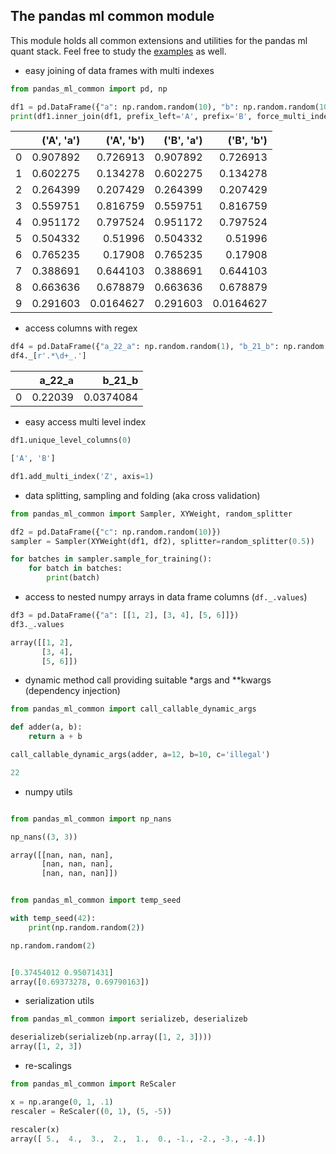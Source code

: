 ## The pandas ml common module

This module holds all common extensions and utilities for the pandas ml quant stack. 
Feel free to study the [examples][ghl1] as well.

* easy joining of data frames with multi indexes
```python
from pandas_ml_common import pd, np

df1 = pd.DataFrame({"a": np.random.random(10), "b": np.random.random(10)})
print(df1.inner_join(df1, prefix_left='A', prefix='B', force_multi_index=True).to_markdown())
```
|    |   ('A', 'a') |   ('A', 'b') |   ('B', 'a') |   ('B', 'b') |
|---:|-------------:|-------------:|-------------:|-------------:|
|  0 |     0.907892 |    0.726913  |     0.907892 |    0.726913  |
|  1 |     0.602275 |    0.134278  |     0.602275 |    0.134278  |
|  2 |     0.264399 |    0.207429  |     0.264399 |    0.207429  |
|  3 |     0.559751 |    0.816759  |     0.559751 |    0.816759  |
|  4 |     0.951172 |    0.797524  |     0.951172 |    0.797524  |
|  5 |     0.504332 |    0.51996   |     0.504332 |    0.51996   |
|  6 |     0.765235 |    0.17908   |     0.765235 |    0.17908   |
|  7 |     0.388691 |    0.644103  |     0.388691 |    0.644103  |
|  8 |     0.663636 |    0.678879  |     0.663636 |    0.678879  |
|  9 |     0.291603 |    0.0164627 |     0.291603 |    0.0164627 |


* access columns with regex
```python
df4 = pd.DataFrame({"a_22_a": np.random.random(1), "b_21_b": np.random.random(1)})
df4._[r'.*\d+_.']
```
|    |   a_22_a |    b_21_b |
|---:|---------:|----------:|
|  0 |  0.22039 | 0.0374084 |



* easy access multi level index
```python
df1.unique_level_columns(0)

['A', 'B']

df1.add_multi_index('Z', axis=1)
```

* data splitting, sampling and folding (aka cross validation)
```python
from pandas_ml_common import Sampler, XYWeight, random_splitter

df2 = pd.DataFrame({"c": np.random.random(10)})
sampler = Sampler(XYWeight(df1, df2), splitter=random_splitter(0.5))

for batches in sampler.sample_for_training():
    for batch in batches:
        print(batch)
```


* access to nested numpy arrays in data frame columns (`df._.values`)
```python
df3 = pd.DataFrame({"a": [[1, 2], [3, 4], [5, 6]]})
df3._.values

array([[1, 2],
       [3, 4],
       [5, 6]])
```


* dynamic method call providing suitable *args and **kwargs (dependency injection)
```python
from pandas_ml_common import call_callable_dynamic_args

def adder(a, b):
    return a + b

call_callable_dynamic_args(adder, a=12, b=10, c='illegal')

22
```


* numpy utils 
```python

from pandas_ml_common import np_nans

np_nans((3, 3))

array([[nan, nan, nan],
       [nan, nan, nan],
       [nan, nan, nan]])


from pandas_ml_common import temp_seed

with temp_seed(42):
    print(np.random.random(2))

np.random.random(2)


[0.37454012 0.95071431]
array([0.69373278, 0.69790163])
```


* serialization utils
```python
from pandas_ml_common import serializeb, deserializeb

deserializeb(serializeb(np.array([1, 2, 3])))
array([1, 2, 3])
```

* re-scalings

```python
from pandas_ml_common import ReScaler

x = np.arange(0, 1, .1)
rescaler = ReScaler((0, 1), (5, -5))

rescaler(x)
array([ 5.,  4.,  3.,  2.,  1.,  0., -1., -2., -3., -4.])
```

[ghl1]: https://github.com/KIC/pandas-ml-quant/tree/0.2.2/pandas-ml-common/./examples/